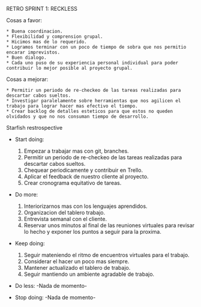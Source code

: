 RETRO SPRINT 1: RECKLESS

Cosas a favor:

    * Buena coordinacion.
    * Flexibilidad y comprension grupal.
    * Hicimos mas de lo requerido.
    * Logramos terminar con un poco de tiempo de sobra que nos permitio encarar imprevistos.
    * Buen dialogo.
    * Cada uno puso de su experiencia personal individual para poder contribuir lo mejor posible al proyecto grupal.

Cosas a mejorar:

    * Permitir un periodo de re-checkeo de las tareas realizadas para descartar cabos sueltos.
    * Investigar paralelamente sobre herramientas que nos agilicen el trabajo para lograr hacer mas efectivo el tiempo.
    * Crear backlog de detalles esteticos para que estos no queden olvidados y que no nos consuman tiempo de desarrollo.

Starfish restrospective

* Start doing:
    1) Empezar a trabajar mas con git, branches.
    2) Permitir un periodo de re-checkeo de las tareas realizadas para descartar cabos sueltos.
    3) Chequear periodicamente y contribuir en Trello.
    4) Aplicar el feedback de nuestro cliente al proyecto.
    5) Crear cronograma equitativo de tareas.

* Do more:
    1) Interiorizarnos mas con los lenguajes aprendidos.
    2) Organizacion del tablero trabajo.
    3) Entrevista semanal con el cliente.
    4) Reservar unos minutos al final de las reuniones virtuales para revisar lo hecho y exponer los puntos a seguir para la proxima.

* Keep doing:
    1) Seguir mateniendo el ritmo de encuentros virtuales para el trabajo.
    2) Considerar el hacer un poco mas siempre.
    3) Mantener actualizado el tablero de trabajo.
    4) Seguir mantiendo un ambiente agradable de trabajo.

* Do less:
    -Nada de momento-

* Stop doing:
    -Nada de momento-